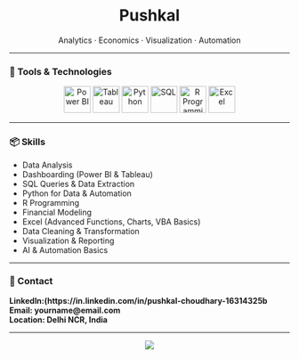 <h1 align="center">Pushkal</h1>
<p align="center">Analytics · Economics · Visualization · Automation</p>

---

### 🧰 Tools & Technologies

<p align="center">
  <img src="https://img.icons8.com/color/96/power-bi.png" height="48" alt="Power BI"/>
  <img src="https://img.icons8.com/color/96/tableau-software.png" height="48" alt="Tableau"/>
  <img src="https://img.icons8.com/color/96/python--v1.png" height="48" alt="Python"/>
  <img src="https://img.icons8.com/ios-filled/96/sql.png" height="48" alt="SQL"/>
  <img src="https://www.r-project.org/Rlogo.png" height="48" alt="R Programming"/>
  <img src="https://img.icons8.com/color/96/microsoft-excel-2019.png" height="48" alt="Excel"/>

</p>

---

### 📦 Skills

- Data Analysis  
- Dashboarding (Power BI & Tableau)  
- SQL Queries & Data Extraction  
- Python for Data & Automation  
- R Programming  
- Financial Modeling  
- Excel (Advanced Functions, Charts, VBA Basics)  
- Data Cleaning & Transformation  
- Visualization & Reporting  
- AI & Automation Basics

---

### 🔗 Contact

<p align="left">
  <b>LinkedIn:(https://in.linkedin.com/in/pushkal-choudhary-16314325b<br>
  <b>Email:</b> yourname@email.com<br>
  <b>Location:</b> Delhi NCR, India
</p>

---

<p align="center">
  <img src="https://capsule-render.vercel.app/api?type=waving&color=0abde3&height=100&section=footer"/>
</p>
